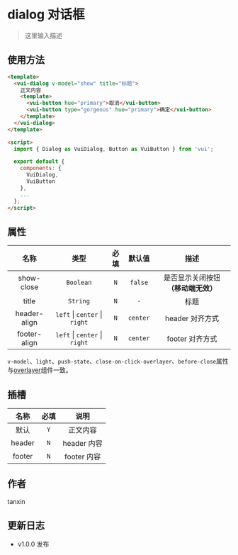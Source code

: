 # dialog 对话框

> 这里输入描述

## 使用方法

```html
<template>
  <vui-dialog v-model="show" title="标题">
    正文内容
    <template>
      <vui-button hue="primary">取消</vui-button>
      <vui-button type="gorgeous" hue="primary">确定</vui-button>
    </template>
  </vui-dialog>
</template>

<script>
  import { Dialog as VuiDialog, Button as VuiButton } from 'vui';

  export default {
    components: {
      VuiDialog,
      VuiButton
    },
    ...
  };
</script>
```

## 属性

|     名称     |                 类型                  | 必填 |  默认值  |                描述                 |
| :----------: | :-----------------------------------: | :--: | :------: | :---------------------------------: |
|  show-close  |               `Boolean`               | `N`  | `false`  | 是否显示关闭按钮 **（移动端无效）** |
|    title     |               `String`                | `N`  |   `-`    |                标题                 |
| header-align | `left` &#124; `center` &#124; `right` | `N`  | `center` |           header 对齐方式           |
| footer-align | `left` &#124; `center` &#124; `right` | `N`  | `center` |           footer 对齐方式           |

`v-model`、`light`、`push-state`、`close-on-click-overlayer`、`before-close`属性与[overlayer](../button/README.md)组件一致。

## 插槽

|  名称  | 必填 |    说明     |
| :----: | :--: | :---------: |
|  默认  | `Y`  |  正文内容   |
| header | `N`  | header 内容 |
| footer | `N`  | footer 内容 |

## 作者

tanxin

## 更新日志

- v1.0.0 发布
